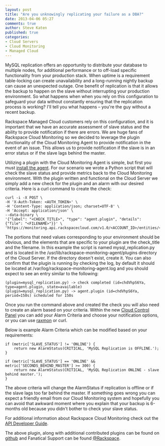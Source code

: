 ```yaml
---
layout: post
title: "Are you unknowingly replicating your failure as a DBA?"
date: 2013-04-06 05:27
comments: true
author: Steve Katen 
published: true 
categories: 
- Cloud Servers
- Cloud Monitoring
- Managed Cloud 
---
```

MySQL replication offers an opportunity to distribute your database to multiple nodes, for additional performance or to off-load specific functionality from your production stack.  When uptime is a requirement table-locking can create unavailability and a long-running nightly backup can cause an unexpected outage.  One benefit of replication is that it allows the backup to happen on the slave without interrupting your production environment.  So what happens when when you rely on this configuration to safeguard your data without constantly ensuring that the replication process is working?  I'll tell you what happens – you're the guy without a recent backup.<!--More--> 

Rackspace Managed Cloud customers rely on this configuration, and it is important that we have an accurate assessment of slave status and the ability to provide notification if there are errors.  We are huge fans of Rackspace Cloud Monitoring so we decided to leverage the plugin functionality of the Cloud Monitoring Agent to provide notification in the event of an issue.  This allows us to provide notification if the slave is in an error status or if the slave lags behind the master.

Utilizing a plugin with the Cloud Monitoring Agent is simple, but first you must [install the agent](http://www.rackspace.com/knowledge_center/article/install-the-cloud-monitoring-agent).  For our scenario we wrote a Python script that will check the slave status and provide metrics back to the Cloud Monitoring environment.  With the plugin written and functional on the Cloud Server we simply add a new check for the plugin and an alarm with our desired criteria.  Here is a curl command to create the check:

```
curl -i -X POST \
-H 'X-Auth-Token: <AUTH_TOKEN>' \
-H 'Content-Type: application/json; charset=UTF-8' \
-H 'Accept: application/json' \
--data-binary \
'{"label": "<CHECK_TITLE>", "type": "agent.plugin", "details": {"file": "<FILENAME>"}}' \
'https://monitoring.api.rackspacecloud.com/v1.0/<ACCOUNT_ID>/entities/<ENTITY_ID>/checks'
```

The portions that need values corresponding to your environment should be obvious, and the elements that are specific to your plugin are the check_title and the filename.  In this example the script is named mysql_replication.py and is located in the /usr/lib/rackspace-monitoring-agent/plugins directory of the Cloud Server.  If the directory doesn't exist, create it.  You can also confirm that the plugin is running by checking the log, by default it should be located at /var/log/rackspace-monitoring-agent.log and you should expect to see an entry similar to the following:

```
(plugin=mysql_replication.py) -> check completed (id=chdVhpS6Ya, type=agent.plugin, state=available)
(plugin=mysql_replication.py) -> agent.plugin (id=chdVhpS6Ya, period=150s) scheduled for 150s
```

Once you run the command above and created the check you will also need to create an alarm based on your criteria.  Within the new [Cloud Control Panel](https://mycloud.rackspace.com) you can add your Alarm Criteria and choose your notification options, or you can use [raxmon](https://github.com/racker/rackspace-monitoring-cli) or curl.

Below is example Alarm Criteria which can be modified based on your requirements:

```
if (metric['SLAVE_STATUS'] != 'ONLINE') {
    return new AlarmStatus(CRITICAL, 'MySQL Replication is OFFLINE.');
}

if (metric['SLAVE_STATUS'] == 'ONLINE' && metric['SECONDS_BEHIND_MASTER'] >= 300) {
    return new AlarmStatus(CRITICAL, 'MySQL Replication ONLINE - slave behind master.');
}
```

The above criteria will change the AlarmStatus if replication is offline or if the slave lags too far behind the master.  If something goes wrong you can expect a friendly email from our Cloud Monitoring system and hopefully you can avoid that awkward moment where you explain that your backup is 6-months old because you didn't bother to check your slave status. 

For additional information about Rackspace Cloud Monitoring check out the [API Developer Guide](http://docs.rackspace.com/cm/api/v1.0/cm-devguide/content/overview.html).

The above plugin, along with additional contributed plugins can be found on [github](https://github.com/racker/rackspace-monitoring-agent-plugins-contrib) and Fanatical Support can be found [@Rackspace](https://twitter.com/Rackspace).
